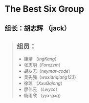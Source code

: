 # The Best Six Group
## 组长：胡志辉 （jack）
>  ## 组员：
> * 康靖  （*ingKang*）
> * 张志明（*Forxzzm*）
> * 胡友志（*neymar-code*）
> * 吴先强（*wuxianqiang123*）
> * 徐琼  （*XxuQqiong*）
> * 廖伟云 （*Lwycc*）
> * 杨雨欣  （*yyx-gxq*）
